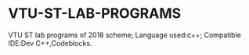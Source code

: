 # VTU-ST-LAB-PROGRAMS

VTU ST lab programs of 2018 scheme;
Language used:c++;
Compatible IDE:Dev C++,Codeblocks.
